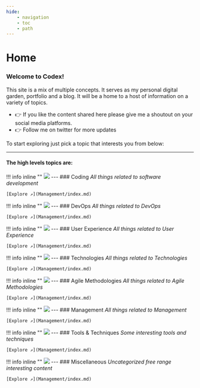 ```yaml
---
hide:
    - navigation
    - toc
    - path
---
```


# Home

### Welcome to Codex!

This site is a mix of multiple concepts. It serves as my personal digital garden, portfolio and a blog.
It will be a home to a host of information on a variety of topics.

- 👉 If you like the content shared here please give me a shoutout on your social media platforms.
- 👉 Follow me on twitter for more updates

To start exploring just pick a topic that interests you from below:

---
#### The high levels topics are:

!!! info inline ""
    ![](https://placehold.co/500x360)
    ---
    ### Coding
    *All things related to software development* 
    
    [Explore ↗](Management/index.md)

!!! info inline ""
    ![](https://placehold.co/500x360)
    ---
    ### DevOps
    *All things related to DevOps*

    [Explore ↗](Management/index.md)

!!! info inline ""
    ![](https://placehold.co/500x360)
    ---
    ### User Experience
    *All things related to User Experience*

    [Explore ↗](Management/index.md)

!!! info inline ""
    ![](https://placehold.co/500x360)
    ---
    ### Technologies
    *All things related to Technologies*

    [Explore ↗](Management/index.md)

!!! info inline ""
    ![](https://placehold.co/500x360)
    ---
    ### Agile Methodologies
    *All things related to Agile Methodologies*

    [Explore ↗](Management/index.md)

!!! info inline ""
    ![](https://placehold.co/500x360)
    ---
    ### Management
    *All things related to Management*

    [Explore ↗](Management/index.md)

!!! info inline ""
    ![](https://placehold.co/500x360)
    ---
    ### Tools & Techniques
    *Some interesting tools and techniques*

    [Explore ↗](Management/index.md)

!!! info inline ""
    ![](https://placehold.co/500x360)
    ---
    ### Miscellaneous
    *Uncategorized free range interesting content*
    
    [Explore ↗](Management/index.md)






